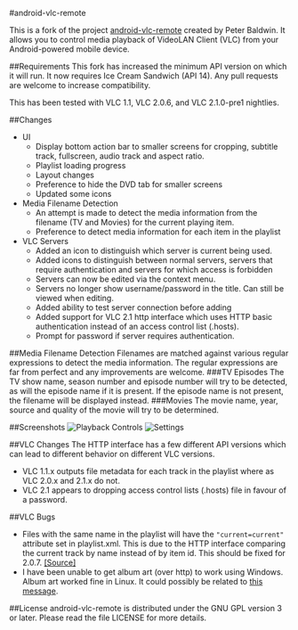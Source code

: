 #android-vlc-remote

This is a fork of the project [android-vlc-remote](https://code.google.com/p/android-vlc-remote/) created by Peter Baldwin. It allows you to control media playback of VideoLAN Client (VLC) from your Android-powered mobile device.

##Requirements
This fork has increased the minimum API version on which it will run. It now requires Ice Cream Sandwich (API 14). Any pull requests are welcome to increase compatibility.

This has been tested with VLC 1.1, VLC 2.0.6, and VLC 2.1.0-pre1 nightlies.

##Changes

* UI
    * Display bottom action bar to smaller screens for cropping, subtitle track, fullscreen, audio track and aspect ratio.
    * Playlist loading progress
    * Layout changes
    * Preference to hide the DVD tab for smaller screens
    * Updated some icons
* Media Filename Detection
    * An attempt is made to detect the media information from the filename (TV and Movies) for the current playing item.
    * Preference to detect media information for each item in the playlist
* VLC Servers
    * Added an icon to distinguish which server is current being used.
    * Added icons to distinguish between normal servers, servers that require authentication and servers for which access is forbidden
    * Servers can now be edited via the context menu.
    * Servers no longer show username/password in the title. Can still be viewed when editing.
    * Added ability to test server connection before adding
    * Added support for VLC 2.1 http interface which uses HTTP basic authentication instead of an access control list (.hosts).
    * Prompt for password if server requires authentication.

##Media Filename Detection
Filenames are matched against various regular expressions to detect the media information. The regular expressions are far from perfect and any improvements are welcome.
###TV Episodes
The TV show name, season number and episode number will try to be detected, as will the episode name if it is present. If the episode name is not present, the filename will be displayed instead.
###Movies
The movie name, year, source and quality of the movie will try to be determined.

##Screenshots
![Playback Controls](https://raw.github.com/samicemalone/android-vlc-remote/master/screenshots/HTC%20Desire%20(ICS).png)
![Settings](https://raw.github.com/samicemalone/android-vlc-remote/master/screenshots/Settings%20(HTC%20Desire%20-%20ICS).png)

##VLC Changes
The HTTP interface has a few different API versions which can lead to different behavior on different VLC versions.

* VLC 1.1.x outputs file metadata for each track in the playlist where as VLC 2.0.x and 2.1.x do not.
* VLC 2.1 appears to dropping access control lists (.hosts) file in favour of a password.

##VLC Bugs
* Files with the same name in the playlist will have the `"current=current"` attribute set in playlist.xml. This is due to the HTTP interface comparing the current track by name instead of by item id. This should be fixed for 2.0.7. [[Source]](http://mailman.videolan.org/pipermail/vlc-commits/2013-April/019895.html)
* I have been unable to get album art (over http) to work using Windows. Album art worked fine in Linux. It could possibly be related to [this message](http://lists.w3.org/Archives/Public/www-archive/2011Oct/0022.html).

##License
android-vlc-remote is distributed under the GNU GPL version 3 or later.
Please read the file LICENSE for more details.
